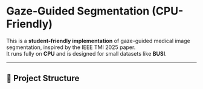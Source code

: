 # Gaze-Guided Segmentation (CPU-Friendly)

This is a **student-friendly implementation** of gaze-guided medical image segmentation, inspired by the IEEE TMI 2025 paper.  
It runs fully on **CPU** and is designed for small datasets like **BUSI**.

---

## 📂 Project Structure
